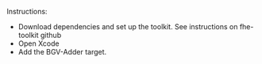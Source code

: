 Instructions:

- Download dependencies and set up the toolkit. See instructions on fhe-toolkit github
- Open Xcode
- Add the BGV-Adder target.
